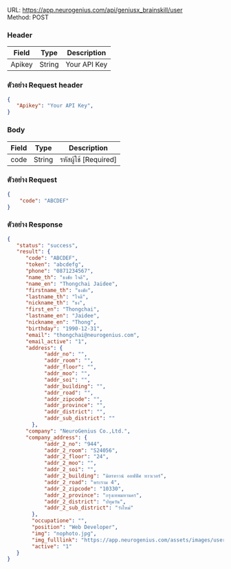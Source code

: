 URL: https://app.neurogenius.com/api/geniusx_brainskill/user <br>
Method: POST <br>

### Header
| Field         | Type          | Description  |
| ------------- |---------------| -------------|
| Apikey        | String        | Your API Key |

### ตัวอย่าง Request header
```json
{
   "Apikey": "Your API Key",
}
```

### Body
| Field                 | Type          | Description             |
| -------------         |---------------| ------------------------|
| code                  | String        | รหัสผู้ใช้ [Required] |




### ตัวอย่าง Request
```json
{
    "code": "ABCDEF"
}
```

### ตัวอย่าง Response
```json
{
   "status": "success",
   "result": {
      "code": "ABCDEF",
      "token": "abcdefg",
      "phone": "0871234567",
      "name_th": "ธงชัย ใจดี",
      "name_en": "Thongchai Jaidee",
      "firstname_th": "ธงชัย",
      "lastname_th": "ใจดี",
      "nickname_th": "ธง",
      "first_en": "Thongchai",
      "lastname_en": "Jaidee",
      "nickname_en": "Thong",
      "birthday": "1990-12-31",
      "email": "thongchai@neurogenius.com",
      "email_active": "1",
      "address": {
            "addr_no": "",
            "addr_room": "",
            "addr_floor": "",
            "addr_moo": "",
            "addr_soi": "",
            "addr_building": "",
            "addr_road": "",
            "addr_zipcode": "",
            "addr_province": "",
            "addr_district": "",
            "addr_sub_district": ""
        },
      "company": "NeuroGenius Co.,Ltd.",
      "company_address": {
            "addr_2_no": "944",
            "addr_2_room": "S24056",
            "addr_2_floor": "24",
            "addr_2_moo": "",
            "addr_2_soi": "",
            "addr_2_building": "มิตรทาวน์ ออฟฟิศ ทาวเวอร์",
            "addr_2_road": "พระราม 4",
            "addr_2_zipcode": "10330",
            "addr_2_province": "กรุงเทพมหานคร",
            "addr_2_district": "ปทุมวัน",
            "addr_2_sub_district": "วังใหม่"
        },
        "occupatione": "",
        "position": "Web Developer",
        "img": "nophoto.jpg",
        "img_fulllink": "https://app.neurogenius.com/assets/images/users/nophoto.jpg",
        "active": "1"
   }
}
```
